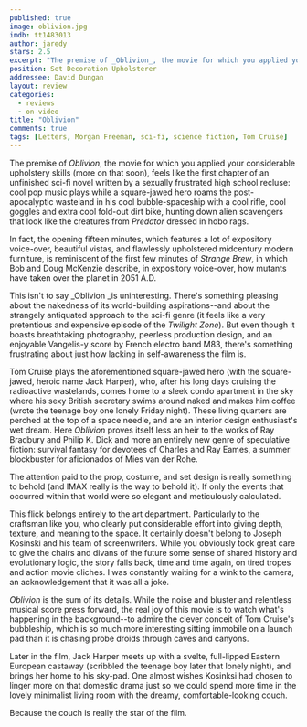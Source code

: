```yaml
---
published: true
image: oblivion.jpg
imdb: tt1483013
author: jaredy
stars: 2.5
excerpt: "The premise of _Oblivion_, the movie for which you applied your considerable upholstery skills (more on that soon), feels like the first chapter of an unfinished sci-fi novel written by a sexually frustrated high school recluse: cool pop music plays while a square-jawed hero roams the post-apocalyptic wasteland in his cool bubble-spaceship with a cool rifle, cool goggles and extra cool fold-out dirt bike, hunting down alien scavengers that look like the creatures from _Predator_ dressed in hobo rags."
position: Set Decoration Upholsterer
addressee: David Dungan
layout: review
categories: 
  - reviews
  - on-video
title: "Oblivion"
comments: true
tags: [Letters, Morgan Freeman, sci-fi, science fiction, Tom Cruise]
---
```

The premise of _Oblivion_, the movie for which you applied your considerable upholstery skills (more on that soon), feels like the first chapter of an unfinished sci-fi novel written by a sexually frustrated high school recluse: cool pop music plays while a square-jawed hero roams the post-apocalyptic wasteland in his cool bubble-spaceship with a cool rifle, cool goggles and extra cool fold-out dirt bike, hunting down alien scavengers that look like the creatures from _Predator_ dressed in hobo rags.

In fact, the opening fifteen minutes, which features a lot of expository voice-over, beautiful vistas, and flawlessly upholstered midcentury modern furniture, is reminiscent of the first few minutes of _Strange Brew_, in which Bob and Doug McKenzie describe, in expository voice-over, how mutants have taken over the planet in 2051 A.D. 

This isn't to say _Oblivion _is uninteresting. There's something pleasing about the nakedness of its world-building aspirations--and about the strangely antiquated approach to the sci-fi genre (it feels like a very pretentious and expensive episode of the _Twilight Zone_). But even though it boasts breathtaking photography, peerless production design, and an enjoyable Vangelis-y score by French electro band M83, there's something frustrating about just how lacking in self-awareness the film is.

Tom Cruise plays the aforementioned square-jawed hero (with the square-jawed, heroic name Jack Harper), who, after his long days cruising the radioactive wastelands, comes home to a sleek condo apartment in the sky where his sexy British secretary swims around naked and makes him coffee (wrote the teenage boy one lonely Friday night). These living quarters are perched at the top of a space needle, and are an interior design enthusiast's wet dream. Here _Oblivion_ proves itself less an heir to the works of Ray Bradbury and Philip K. Dick and more an entirely new genre of speculative fiction: survival fantasy for devotees of Charles and Ray Eames, a summer blockbuster for aficionados of Mies van der Rohe. 

The attention paid to the prop, costume, and set design is really something to behold (and IMAX really is the way to behold it). If only the events that occurred within that world were so elegant and meticulously calculated. 

This flick belongs entirely to the art department. Particularly to the craftsman like you, who clearly put considerable effort into giving depth, texture, and meaning to the space. It certainly doesn't belong to Joseph Kosinski and his team of screenwriters. While you obviously took great care to give the chairs and divans of the future some sense of shared history and evolutionary logic, the story falls back, time and time again, on tired tropes and action movie cliches. I was constantly waiting for a wink to the camera, an acknowledgement that it was all a joke.

_Oblivion_ is the sum of its details. While the noise and bluster and relentless musical score press forward, the real joy of this movie is to watch what's happening in the background--to admire the clever conceit of Tom Cruise's bubbleship, which is so much more interesting sitting immobile on a launch pad than it is chasing probe droids through caves and canyons. 

Later in the film, Jack Harper meets up with a svelte, full-lipped Eastern European castaway (scribbled the teenage boy later that lonely night), and brings her home to his sky-pad. One almost wishes Kosinksi had chosen to linger more on that domestic drama just so we could spend more time in the lovely minimalist living room with the dreamy, comfortable-looking couch. 

Because the couch is really the star of the film.